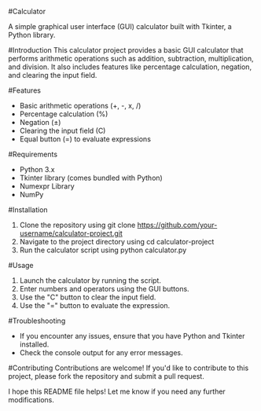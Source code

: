 #Calculator 

A simple graphical user interface (GUI) calculator built with Tkinter, a Python library.

#Introduction
This calculator project provides a basic GUI calculator that performs arithmetic operations such as addition, subtraction, multiplication, and division. It also includes features like percentage calculation, negation, and clearing the input field.

#Features
- Basic arithmetic operations (+, -, x, /)
- Percentage calculation (%)
- Negation (±)
- Clearing the input field (C)
- Equal button (=) to evaluate expressions

#Requirements
- Python 3.x
- Tkinter library (comes bundled with Python)
- Numexpr Library
- NumPy

#Installation
1. Clone the repository using git clone https://github.com/your-username/calculator-project.git
2. Navigate to the project directory using cd calculator-project
3. Run the calculator script using python calculator.py

#Usage
1. Launch the calculator by running the script.
2. Enter numbers and operators using the GUI buttons.
3. Use the "C" button to clear the input field.
4. Use the "=" button to evaluate the expression.

#Troubleshooting
- If you encounter any issues, ensure that you have Python and Tkinter installed.
- Check the console output for any error messages.

#Contributing
Contributions are welcome! If you'd like to contribute to this project, please fork the repository and submit a pull request.

I hope this README file helps! Let me know if you need any further modifications.
